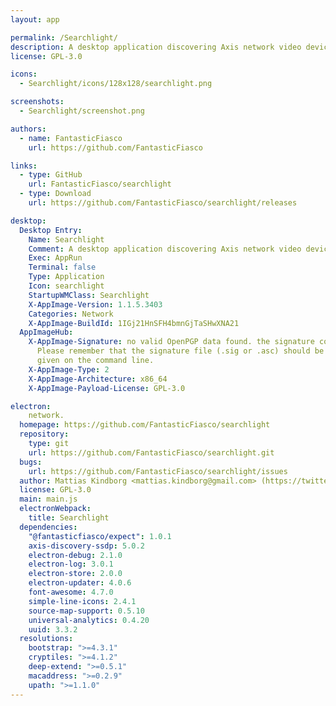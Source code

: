 ```yaml
---
layout: app

permalink: /Searchlight/
description: A desktop application discovering Axis network video devices on your network.
license: GPL-3.0

icons:
  - Searchlight/icons/128x128/searchlight.png

screenshots:
  - Searchlight/screenshot.png

authors:
  - name: FantasticFiasco
    url: https://github.com/FantasticFiasco

links:
  - type: GitHub
    url: FantasticFiasco/searchlight
  - type: Download
    url: https://github.com/FantasticFiasco/searchlight/releases

desktop:
  Desktop Entry:
    Name: Searchlight
    Comment: A desktop application discovering Axis network video devices on your network.
    Exec: AppRun
    Terminal: false
    Type: Application
    Icon: searchlight
    StartupWMClass: Searchlight
    X-AppImage-Version: 1.1.5.3403
    Categories: Network
    X-AppImage-BuildId: 1IGj21HnSFH4bmnGjTaSHwXNA21
  AppImageHub:
    X-AppImage-Signature: no valid OpenPGP data found. the signature could not be verified.
      Please remember that the signature file (.sig or .asc) should be the first file
      given on the command line.
    X-AppImage-Type: 2
    X-AppImage-Architecture: x86_64
    X-AppImage-Payload-License: GPL-3.0

electron:
    network.
  homepage: https://github.com/FantasticFiasco/searchlight
  repository:
    type: git
    url: https://github.com/FantasticFiasco/searchlight.git
  bugs:
    url: https://github.com/FantasticFiasco/searchlight/issues
  author: Mattias Kindborg <mattias.kindborg@gmail.com> (https://twitter.com/FantasticFiasco)
  license: GPL-3.0
  main: main.js
  electronWebpack:
    title: Searchlight
  dependencies:
    "@fantasticfiasco/expect": 1.0.1
    axis-discovery-ssdp: 5.0.2
    electron-debug: 2.1.0
    electron-log: 3.0.1
    electron-store: 2.0.0
    electron-updater: 4.0.6
    font-awesome: 4.7.0
    simple-line-icons: 2.4.1
    source-map-support: 0.5.10
    universal-analytics: 0.4.20
    uuid: 3.3.2
  resolutions:
    bootstrap: ">=4.3.1"
    cryptiles: ">=4.1.2"
    deep-extend: ">=0.5.1"
    macaddress: ">=0.2.9"
    upath: ">=1.1.0"
---
```

